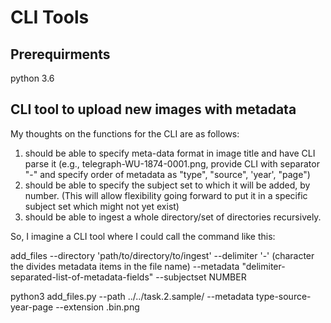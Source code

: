 # CLI Tools

## Prerequirments

python 3.6 

## CLI tool to upload new images with metadata
My thoughts on the functions for the CLI are as follows:



1. should be able to specify meta-data format in image title and have CLI parse it (e.g., telegraph-WU-1874-0001.png, provide CLI with separator "-" and specify order of metadata as "type", "source", 'year', "page")
2. should be able to specify the subject set to which it will be added, by number. (This will allow flexibility going forward to put it in a specific subject set which might not yet exist)
3. should be able to ingest a whole directory/set of directories recursively.


So, I imagine a CLI tool where I could call the command like this:

add_files --directory 'path/to/directory/to/ingest'  --delimiter '-' (character the divides metadata items in the file name) --metadata "delimiter-separated-list-of-metadata-fields" --subjectset NUMBER

python3 add_files.py --path ../../task.2.sample/ --metadata type-source-year-page --extension .bin.png
